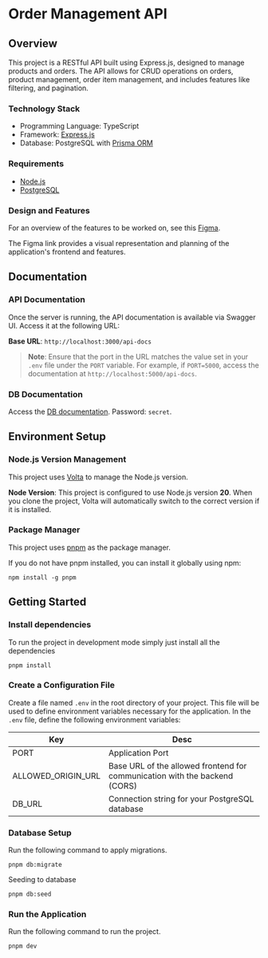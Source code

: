 # Order Management API

## Overview

This project is a RESTful API built using Express.js, designed to manage products and orders. The API allows for CRUD operations on orders, product management, order item management, and includes features like filtering, and pagination.

### Technology Stack
- Programming Language: TypeScript
- Framework: [Express.js](https://expressjs.com/)
- Database: PostgreSQL with [Prisma ORM](https://www.prisma.io/)

### Requirements
- [Node.js](https://nodejs.org/en)
- [PostgreSQL](https://www.postgresql.org/)

### Design and Features

For an overview of the features to be worked on, see this [Figma](https://www.figma.com/file/6vQxQfE0H9Dg12CM2BR73y/Frontend-Challenge?type=design&t=FumwiczeZ0MnMq3J-6).

The Figma link provides a visual representation and planning of the application's frontend and features.

## Documentation
### API Documentation

Once the server is running, the API documentation is available via Swagger UI. Access it at the following URL:

**Base URL**: `http://localhost:3000/api-docs`

> **Note**: Ensure that the port in the URL matches the value set in your `.env` file under the `PORT` variable. For example, if `PORT=5000`, access the documentation at `http://localhost:5000/api-docs`.

### DB Documentation

Access the [DB documentation](https://dbdocs.io/ariefromadhon/Order-Management). Password: `secret`.

## Environment Setup
### Node.js Version Management
This project uses [Volta](https://volta.sh/) to manage the Node.js version. 

**Node Version**: This project is configured to use Node.js version **20**. When you clone the project, Volta will automatically switch to the correct version if it is installed.

### Package Manager
This project uses [pnpm](https://pnpm.js.org/) as the package manager.

If you do not have pnpm installed, you can install it globally using npm:

```
npm install -g pnpm
```
## Getting Started
### Install dependencies
 To run the project in development mode simply just install all the dependencies

```
pnpm install
```

### Create a Configuration File
Create a file named `.env` in the root directory of your project. This file will be used to define environment variables necessary for the application. In the `.env` file, define the following environment variables:

| Key            | Desc                        |
| -------------- | --------------------------- |
| PORT       | Application Port            |
| ALLOWED_ORIGIN_URL  | Base URL of the allowed frontend for communication with the backend (CORS) |
| DB_URL    | Connection string for your PostgreSQL database           |

### Database Setup
Run the following command to apply migrations.

```
pnpm db:migrate
```

Seeding to database
```
pnpm db:seed
```

### Run the Application
Run the following command to run the project.

```
pnpm dev
```

